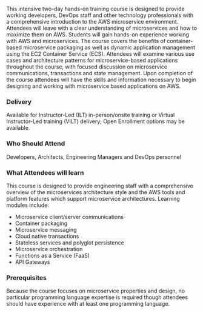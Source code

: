 <!-- AWS Microservice -->

This intensive two-day hands-on training course is designed to provide working developers, DevOps staff and other technology professionals with a comprehensive introduction to the AWS microservice environment. Attendees will leave with a clear understanding of microservices and how to maximize them on AWS. Students will gain hands-on experience working with AWS and microservices. The course covers the benefits of container-based microservice packaging as well as dynamic application management using the EC2 Container Service (ECS). Attendees will examine various use cases and architecture patterns for microservice-based applications throughout the course, with focused discussion on microservice communications, transactions and state management. Upon completion of the course attendees will have the skills and information necessary to begin designing and working with microservice based applications on AWS.


### Delivery

Available for Instructor-Led (ILT) in-person/onsite training or Virtual Instructor-Led training (VILT) delivery; Open Enrollment options may be available.


### Who Should Attend

Developers, Architects, Engineering Managers and DevOps personnel


### What Attendees will learn

This course is designed to provide engineering staff with a comprehensive overview of the microservices architecture
style and the AWS tools and platform features which support microservice architectures. Learning modules include:

- Microservice client/server communications
- Container packaging
- Microservice messaging
- Cloud native transactions
- Stateless services and polyglot persistence
- Microservice orchestration
- Functions as a Service (FaaS)
- API Gateways


### Prerequisites

Because the course focuses on microservice properties and design, no particular programming language expertise is
required though attendees should have experience with at least one programming language.
